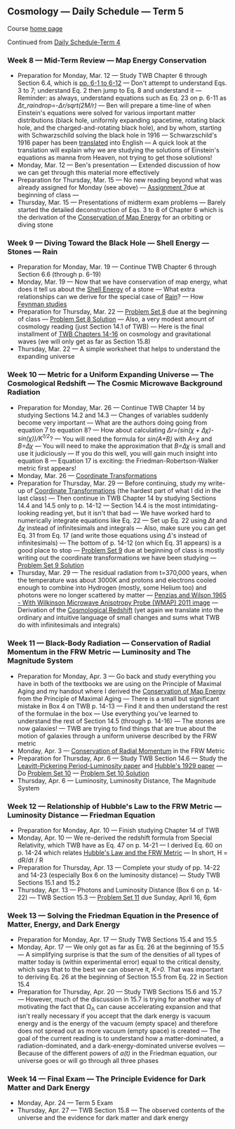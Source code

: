 ## Cosmology &mdash; Daily Schedule &mdash; Term 5

Course [home page](./)

Continued from [Daily Schedule-Term 4](./daily_schedule-term_4.html)

### Week 8 &mdash; Mid-Term Review &mdash; Map Energy Conservation

* Preparation for Monday, Mar. 12 &mdash; Study TWB Chapter 6 through Section 6.4, which is [pp. 6-1 to 6-12](./resources/TWB-First12PagesOfChapter6.pdf) &mdash; Don't attempt to understand Eqs. 3 to 7; understand Eq. 2 then jump to Eq. 8 and understand it &mdash; Reminder: as always, understand equations such as Eq. 23 on p. 6-11 as *&Delta;&tau;\_*raindrop*=-&Delta;r/sqrt(*2*M/r)* &mdash; Ben will prepare a time-line of when Einstein's equations were solved for various important matter distributions (black hole, uniformly expanding spacetime, rotating black hole, and the charged-and-rotating black hole), and by whom, starting with Schwarzschild solving the black hole in 1916 &mdash; Schwarzschild's 1916 paper has been [translated](https://arxiv.org/pdf/physics/9905030.pdf) into English &mdash; A quick look at the translation will explain why we are studying the solutions of Einstein's equations as manna from Heaven, not trying to get those solutions!
* Monday, Mar. 12 &mdash; Ben's presentation &mdash; Extended discussion of how we can get through this material more effectively
* Preparation for Thursday, Mar. 15 &mdash; No new reading beyond what was already assigned for Monday (see above) &mdash; [Assignment 7](./assignments/Assignment07.pdf)due at beginning of class &mdash; 
* Thursday, Mar. 15 &mdash; Presentations of midterm exam problems &mdash; Barely started the detailed deconstruction of Eqs. 3 to 8 of Chapter 6 which is the derivation of the [Conservation of Map Energy](./resources/ConservationOfMapEnergy.pdf) for an orbiting or diving stone

### Week 9 &mdash; Diving Toward the Black Hole &mdash; Shell Energy &mdash; Stones &mdash; Rain

* Preparation for Monday, Mar. 19 &mdash; Continue TWB Chapter 6 through Section 6.6 (through p. 6-19)
* Monday, Mar. 19 &mdash; Now that we have conservation of map energy, what does it tell us about the [Shell Energy](./resources/ShellEnergyFromMapEnergy.pdf) of a stone &mdash; What extra relationships can we derive for the special case of [Rain](./resources/RainFromStones.pdf)? &mdash; How [Feynman studies](./resources/Feynman-HowToStudy.pdf)
* Preparation for Thursday, Mar. 22 &mdash; [Problem Set 8](./assignments/Assignment08.pdf) due at the beginning of class &mdash; [Problem Set 8 Solution](./assignments/Assignment08-Solution.pdf) &mdash; Also, a very modest amount of cosmology reading (just Section 14.1 of TWB) &mdash; Here is the final installment of [TWB Chapters 14-16](./resources/TaylorWheelerBertschinger-ExploringBlackHoles-2ndEdition-Chapters14-16.pdf) on cosmology and gravitational waves (we will only get as far as Section 15.8)
* Thursday, Mar. 22 &mdash; A simple worksheet that helps to understand the expanding universe

### Week 10 &mdash; Metric for a Uniform Expanding Universe &mdash; The Cosmological Redshift &mdash; The Cosmic Microwave Background Radiation

* Preparation for Monday, Mar. 26 &mdash; Continue TWB Chapter 14 by studying Sections 14.2 and 14.3 &mdash; Changes of variables suddenly become very important &mdash; What are the authors doing going from equation 7 to equation 8? &mdash; How about calculating *&Delta;r=(sin(&chi; + &Delta;&chi;)-sin(&chi;))/K<sup>1/2</sup>*? &mdash; You will need the formula for *sin(A+B)* with *A=&chi;* and *B=&Delta;&chi;* &mdash; You will need to make the approximation that *B=&Delta;&chi;* is small and use it judiciously &mdash; If you do this well, you will gain much insight into equation 8 &mdash; Equation 17 is exciting: the Friedman-Robertson-Walker metric first appears!
* Monday, Mar. 26 &mdash; [Coordinate Transformations](./resources/CoordinateTransformations.pdf)
* Preparation for Thursday, Mar. 29 &mdash; Before continuing, study my write-up of [Coordinate Transformations](./resources/CoordinateTransformations.pdf) (the hardest part of what I did in the last class) &mdash; Then continue in TWB Chapter 14 by studying Sections 14.4 and 14.5 only to p. 14-12 &mdash; Section 14.4 is the most intimidating-looking reading yet, but it isn't that bad &mdash; We have worked hard to numerically integrate equations like Eq. 22 &mdash; Set up Eq. 22 using *&Delta;t* and *&Delta;&chi;* instead of infinitesimals and integrals &mdash; Also, make sure you can get Eq. 31 from Eq. 17 (and write those equations using *&Delta;*'s instead of infinitesimals) &mdash; The bottom of p. 14-12 (on which Eq. 31 appears) is a good place to stop &mdash; [Problem Set 9](./assignments/Assignment09.pdf) due at beginning of class is mostly writing out the coordinate transformations we have been studying &mdash; [Problem Set 9 Solution](./assignments/Assignment09-Solution.pdf)
* Thursday, Mar. 29 &mdash; The residual radiation from t=370,000 years, when the temperature was about 3000K and protons and electrons cooled enough to combine into Hydrogen (mostly, some Helium too) and photons were no longer scattered by matter &mdash; [Penzias and Wilson 1965 - With Wilkinson Microwave Anisotropy Probe (WMAP) 2011 image](./resources/PenziasAndWilsonWithWMAP.pdf) &mdash; Derivation of the [Cosmological Redshift](./resources/CosmologicalRedshift.pdf) (yet again we translate into the ordinary and intuitive language of small changes and sums what TWB do with infinitesimals and integrals)

### Week 11 &mdash; Black-Body Radiation &mdash; Conservation of Radial Momentum in the FRW Metric &mdash; Luminosity and The Magnitude System

* Preparation for Monday, Apr. 3 &mdash; Go back and study everything you have in both of the textbooks we are using on the Principle of Maximal Aging and my handout where I derived the [Conservation of Map Energy](./resources/ConservationOfMapEnergy.pdf) from the Principle of Maximal Aging &mdash; There is a small but significant mistake in Box 4 on TWB p. 14-13 &mdash; Find it and then understand the rest of the formulae in the box &mdash; Use everything you've learned to understand the rest of Section 14.5 (through p. 14-16) &mdash; The stones are now galaxies! &mdash; TWB are trying to find things that are true about the motion of galaxies through a uniform universe described by the FRW metric
* Monday, Apr. 3 &mdash; [Conservation of Radial Momentum](./resources/ConservationOfRadialMomentum.pdf) in the FRW Metric
* Preparation for Thursday, Apr. 6 &mdash; Study TWB Section 14.6 &mdash; Study the [Leavitt-Pickering Period-Luminosity paper](./resources/LeavittPickering25Variables.pdf) and [Hubble's 1929 paper](./resources/Hubbles1929Paper.pdf) &mdash; Do [Problem Set 10](./assignments/Assignment10.pdf) &mdash; [Problem Set 10 Solution](./assignments/Assignment10-Solution.pdf)
* Thursday, Apr. 6 &mdash; Luminosity, Luminosity Distance, The Magnitude System

### Week 12 &mdash; Relationship of Hubble's Law to the FRW Metric &mdash; Luminosity Distance &mdash; Friedman Equation

* Preparation for Monday, Apr. 10 &mdash; Finish studying Chapter 14 of TWB
* Monday, Apr. 10 &mdash; We re-derived the redshift formula from Special Relativity, which TWB have as Eq. 47 on p. 14-21 &mdash; I derived Eq. 60 on p. 14-24 which relates [Hubble's Law and the FRW Metric](./resources/HubblesLawAndTheFRWMetric.pdf) &mdash; In short, H = dR/dt / R
* Preparation for Thursday, Apr. 13 &mdash; Complete your study of pp. 14-22 and 14-23 (especially Box 6 on the luminosity distance) &mdash; Study TWB Sections 15.1 and 15.2
* Thursday, Apr. 13 &mdash; Photons and Luminosity Distance (Box 6 on p. 14-22) &mdash; TWB Section 15.3 &mdash; [Problem Set 11](./assignments/Assignment11.pdf) due Sunday, April 16, 6pm

### Week 13 &mdash; Solving the Friedman Equation in the Presence of Matter, Energy, and Dark Energy

* Preparation for Monday, Apr. 17 &mdash; Study TWB Sections 15.4 and 15.5
* Monday, Apr. 17 &mdash; We only got as far as Eq. 26 at the beginning of 15.5 &mdash; A simplifying surprise is that the sum of the densities of all types of matter today is (within experimental error) equal to the critical density, which says that to the best we can observe it, *K=0.* That was important to deriving Eq. 26 at the beginning of Section 15.5 from Eq. 22 in Section 15.4
* Preparation for Thursday, Apr. 20 &mdash; Study TWB Sections 15.6 and 15.7 &mdash; However, much of the discussion in 15.7 is trying for another way of motivating the fact that &Omega;<sub>&Lambda;</sub> can cause accelerating expansion and that isn't really necessary if you accept that the dark energy is vacuum energy and is the energy of the vacuum (empty space) and therefore does not spread out as more vacuum (empty space) is created &mdash; The goal of the current reading is to understand how a matter-dominated, a radiation-dominated, and a dark-energy-dominated universe evolves &mdash; Because of the different powers of *a(t)* in the Friedman equation, our universe goes or will go through all three phases

### Week 14 &mdash; Final Exam &mdash; The Principle Evidence for Dark Matter and Dark Energy

* Monday, Apr. 24 &mdash; Term 5 Exam
* Thursday, Apr. 27 &mdash; TWB Section 15.8 &mdash; The observed contents of the universe and the evidence for dark matter and dark energy
